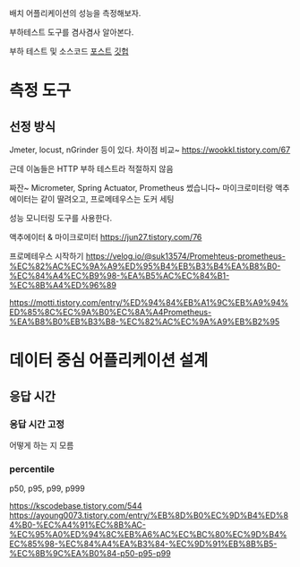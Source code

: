 배치 어플리케이션의 성능을 측정해보자.

부하테스트 도구를 겸사겸사 알아본다.

부하 테스트 및 소스코드
[포스트](https://jaeseo0519.tistory.com/400)
[깃헙](https://github.com/psychology50/spring-batch-performance)


# 측정 도구

## 선정 방식

Jmeter, locust, nGrinder 등이 있다.
차이점 비교~
https://wookkl.tistory.com/67

근데 이놈들은 HTTP 부하 테스트라 적절하지 않음

짜잔~
Micrometer, Spring Actuator, Prometheus 썼습니다~
마이크로미터랑 액추에이터는 같이 딸려오고, 프로메테우스는 도커 세팅

성능 모니터링 도구를 사용한다.

액추에이터 & 마이크로미터
https://jun27.tistory.com/76

프로메테우스 시작하기
https://velog.io/@suk13574/Promehteus-prometheus-%EC%82%AC%EC%9A%A9%ED%95%B4%EB%B3%B4%EA%B8%B0-%EC%84%A4%EC%B9%98-%EA%B5%AC%EC%84%B1-%EC%8B%A4%ED%96%89

https://motti.tistory.com/entry/%ED%94%84%EB%A1%9C%EB%A9%94%ED%85%8C%EC%9A%B0%EC%8A%A4Prometheus-%EA%B8%B0%EB%B3%B8-%EC%82%AC%EC%9A%A9%EB%B2%95

# 데이터 중심 어플리케이션 설계

## 응답 시간

### 응답 시간 고정
어떻게 하는 지 모름

### percentile

p50, p95, p99, p999

https://kscodebase.tistory.com/544
https://ayoung0073.tistory.com/entry/%EB%8D%B0%EC%9D%B4%ED%84%B0-%EC%A4%91%EC%8B%AC-%EC%95%A0%ED%94%8C%EB%A6%AC%EC%BC%80%EC%9D%B4%EC%85%98-%EC%84%A4%EA%B3%84-%EC%9D%91%EB%8B%B5-%EC%8B%9C%EA%B0%84-p50-p95-p99



